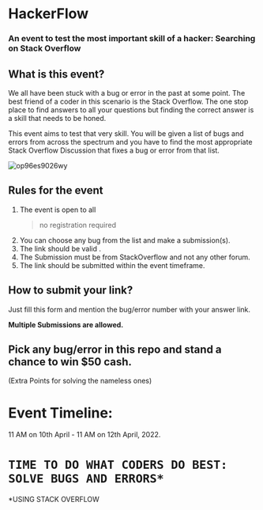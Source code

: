 # HackerFlow

### An event to test the most important skill of a hacker: **Searching on Stack Overflow**

## What is this event?

We all have been stuck with a bug or error in the past at some point. The best friend of a coder in this scenario is the Stack Overflow.
The one stop place to find answers to all your questions but finding the correct answer is a skill that needs to be honed.

This event aims to test that very skill.
You will be given a list of bugs and errors from across the spectrum and you have to find the most appropriate Stack Overflow Discussion that fixes a bug or error from that list.

![op96es9026wy](https://user-images.githubusercontent.com/76423272/162497482-c9895f5c-1868-4b8f-bea4-989364914fce.png)

## Rules for the event

1. The event is open to all
   > no registration required
1. You can choose any bug from the list and make a submission(s).
1. The link should be valid .
1. The Submission must be from StackOverflow and not any other forum.
1. The link should be submitted within the event timeframe.

## How to submit your link?

Just fill this form and mention the bug/error number with your answer link.

**Multiple Submissions are allowed.**

## Pick any bug/error in this repo and stand a chance to win **$50 cash**.
(Extra Points for solving the nameless ones)
# Event Timeline:

11 AM on 10th April - 11 AM on 12th April, 2022.

# `TIME TO DO WHAT CODERS DO BEST: SOLVE BUGS AND ERRORS*`

\*USING STACK OVERFLOW
